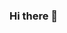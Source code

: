 ### Hi there 👋

<!--
**hertechguy/hertechguy** is a ✨ _special_ ✨ repository because its `README.md` (this file) appears on your GitHub profile.

Here are some ideas to get you started:

- 🔭 I’m currently working on ...Python course
- 🌱 I’m currently learning ...Python
- 👯 I’m looking to collaborate on ...Python beginner training
- 🤔 I’m looking for help with ...Getting started with Python
- 💬 Ask me about ...Tutorials
- 📫 How to reach me: ...email
- 😄 Pronouns: ...He/Him
- ⚡ Fun fact: ...Focused on Ultralearning
-->
